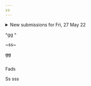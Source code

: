 ```yaml
---
ss 
---
```


<details> 
 <summary>New submissions for Fri, 27 May 22</summary> 
## Keyword: SLAM
### LAMP 2.0: A Robust Multi-Robot SLAM System for Operation in Challenging  Large-Scale Underground Environments
 - **Authors:** Yun Chang, Kamak Ebadi, Christopher E. Denniston, Muhammad Fadhil Ginting, Antoni Rosinol, Andrzej Reinke, Matteo Palieri, Jingnan Shi, Arghya Chatterjee, Benjamin Morrell, Ali-akbar Agha-mohammadi, Luca Carlone
 - **Subjects:** Robotics (cs.RO); Multiagent Systems (cs.MA)
 - **Arxiv link:** https://arxiv.org/abs/2205.13135
 - **Pdf link:** https://arxiv.org/pdf/2205.13135
 - **Abstract**
 Search and rescue with a team of heterogeneous mobile robots in unknown and large-scale underground environments requires high-precision localization and mapping. This crucial requirement is faced with many challenges in complex and perceptually-degraded subterranean environments, as the onboard perception system is required to operate in off-nominal conditions (poor visibility due to darkness and dust, rugged and muddy terrain, and the presence of self-similar and ambiguous scenes). In a disaster response scenario and in the absence of prior information about the environment, robots must rely on noisy sensor data and perform Simultaneous Localization and Mapping (SLAM) to build a 3D map of the environment and localize themselves and potential survivors. To that end, this paper reports on a multi-robot SLAM system developed by team CoSTAR in the context of the DARPA Subterranean Challenge. We extend our previous work, LAMP, by incorporating a single-robot front-end interface that is adaptable to different odometry sources and lidar configurations, a scalable multi-robot front-end to support inter- and intra-robot loop closure detection for large scale environments and multi-robot teams, and a robust back-end equipped with an outlier-resilient pose graph optimization based on Graduated Non-Convexity. We provide a detailed ablation study on the multi-robot front-end and back-end, and assess the overall system performance in challenging real-world datasets collected across mines, power plants, and caves in the United States. We also release our multi-robot back-end datasets (and the corresponding ground truth), which can serve as challenging benchmarks for large-scale underground SLAM.
## Keyword: odometry
### LAMP 2.0: A Robust Multi-Robot SLAM System for Operation in Challenging  Large-Scale Underground Environments
 - **Authors:** Yun Chang, Kamak Ebadi, Christopher E. Denniston, Muhammad Fadhil Ginting, Antoni Rosinol, Andrzej Reinke, Matteo Palieri, Jingnan Shi, Arghya Chatterjee, Benjamin Morrell, Ali-akbar Agha-mohammadi, Luca Carlone
 - **Subjects:** Robotics (cs.RO); Multiagent Systems (cs.MA)
 - **Arxiv link:** https://arxiv.org/abs/2205.13135
 - **Pdf link:** https://arxiv.org/pdf/2205.13135
 - **Abstract**
 Search and rescue with a team of heterogeneous mobile robots in unknown and large-scale underground environments requires high-precision localization and mapping. This crucial requirement is faced with many challenges in complex and perceptually-degraded subterranean environments, as the onboard perception system is required to operate in off-nominal conditions (poor visibility due to darkness and dust, rugged and muddy terrain, and the presence of self-similar and ambiguous scenes). In a disaster response scenario and in the absence of prior information about the environment, robots must rely on noisy sensor data and perform Simultaneous Localization and Mapping (SLAM) to build a 3D map of the environment and localize themselves and potential survivors. To that end, this paper reports on a multi-robot SLAM system developed by team CoSTAR in the context of the DARPA Subterranean Challenge. We extend our previous work, LAMP, by incorporating a single-robot front-end interface that is adaptable to different odometry sources and lidar configurations, a scalable multi-robot front-end to support inter- and intra-robot loop closure detection for large scale environments and multi-robot teams, and a robust back-end equipped with an outlier-resilient pose graph optimization based on Graduated Non-Convexity. We provide a detailed ablation study on the multi-robot front-end and back-end, and assess the overall system performance in challenging real-world datasets collected across mines, power plants, and caves in the United States. We also release our multi-robot back-end datasets (and the corresponding ground truth), which can serve as challenging benchmarks for large-scale underground SLAM.
### Inertially Assisted Semi-Direct Visual Odometry for Fixed Wing  Autonomous Unmanned Air Vehicles
 - **Authors:** Eduardo Gallo, Antonio Barrientos
 - **Subjects:** Robotics (cs.RO)
 - **Arxiv link:** https://arxiv.org/abs/2205.13242
 - **Pdf link:** https://arxiv.org/pdf/2205.13242
 - **Abstract**
 This article proposes a method to diminish the pose (position plus attitude) drift experienced by an SVO (Semi-Direct Visual Odometry) based visual navigation system installed onboard a UAV (Unmanned Air Vehicle) by supplementing its pose estimation non linear optimizations with priors based on the outputs of a GNSS (Global Navigation Satellite System) Denied inertial navigation system. The method is inspired in a PI (Proportional Integral) control system, in which the attitude, altitude, and rate of climb inertial outputs act as targets to ensure that the visual estimations do not deviate far from their inertial counterparts. The resulting IA-VNS (Inertially Assisted Visual Navigation System) achieves major reductions in the horizontal position drift inherent to the GNSS-Denied navigation of autonomous fixed wing low SWaP (Size, Weight, and Power) UAVs. Additionally, the IA-VNS can be considered as a virtual incremental position (ground velocity) sensor capable of providing observations to the inertial filter. Stochastic high fidelity Monte Carlo simulations of two representative scenarios involving the loss of GNSS signals are employed to evaluate the results and to analyze their sensitivity to the terrain type overflown by the aircraft as well as to the quality of the onboard sensors on which the priors are based. The author releases the C ++ implementation of both the navigation algorithms and the high fidelity simulation as open-source software.
## Keyword: livox
There is no result 
## Keyword: loam
There is no result 
## Keyword: lidar
### LAMP 2.0: A Robust Multi-Robot SLAM System for Operation in Challenging  Large-Scale Underground Environments
 - **Authors:** Yun Chang, Kamak Ebadi, Christopher E. Denniston, Muhammad Fadhil Ginting, Antoni Rosinol, Andrzej Reinke, Matteo Palieri, Jingnan Shi, Arghya Chatterjee, Benjamin Morrell, Ali-akbar Agha-mohammadi, Luca Carlone
 - **Subjects:** Robotics (cs.RO); Multiagent Systems (cs.MA)
 - **Arxiv link:** https://arxiv.org/abs/2205.13135
 - **Pdf link:** https://arxiv.org/pdf/2205.13135
 - **Abstract**
 Search and rescue with a team of heterogeneous mobile robots in unknown and large-scale underground environments requires high-precision localization and mapping. This crucial requirement is faced with many challenges in complex and perceptually-degraded subterranean environments, as the onboard perception system is required to operate in off-nominal conditions (poor visibility due to darkness and dust, rugged and muddy terrain, and the presence of self-similar and ambiguous scenes). In a disaster response scenario and in the absence of prior information about the environment, robots must rely on noisy sensor data and perform Simultaneous Localization and Mapping (SLAM) to build a 3D map of the environment and localize themselves and potential survivors. To that end, this paper reports on a multi-robot SLAM system developed by team CoSTAR in the context of the DARPA Subterranean Challenge. We extend our previous work, LAMP, by incorporating a single-robot front-end interface that is adaptable to different odometry sources and lidar configurations, a scalable multi-robot front-end to support inter- and intra-robot loop closure detection for large scale environments and multi-robot teams, and a robust back-end equipped with an outlier-resilient pose graph optimization based on Graduated Non-Convexity. We provide a detailed ablation study on the multi-robot front-end and back-end, and assess the overall system performance in challenging real-world datasets collected across mines, power plants, and caves in the United States. We also release our multi-robot back-end datasets (and the corresponding ground truth), which can serve as challenging benchmarks for large-scale underground SLAM.
### BEVFusion: Multi-Task Multi-Sensor Fusion with Unified Bird's-Eye View  Representation
 - **Authors:** Zhijian Liu, Haotian Tang, Alexander Amini, Xinyu Yang, Huizi Mao, Daniela Rus, Song Han
 - **Subjects:** Computer Vision and Pattern Recognition (cs.CV)
 - **Arxiv link:** https://arxiv.org/abs/2205.13542
 - **Pdf link:** https://arxiv.org/pdf/2205.13542
 - **Abstract**
 Multi-sensor fusion is essential for an accurate and reliable autonomous driving system. Recent approaches are based on point-level fusion: augmenting the LiDAR point cloud with camera features. However, the camera-to-LiDAR projection throws away the semantic density of camera features, hindering the effectiveness of such methods, especially for semantic-oriented tasks (such as 3D scene segmentation). In this paper, we break this deeply-rooted convention with BEVFusion, an efficient and generic multi-task multi-sensor fusion framework. It unifies multi-modal features in the shared bird's-eye view (BEV) representation space, which nicely preserves both geometric and semantic information. To achieve this, we diagnose and lift key efficiency bottlenecks in the view transformation with optimized BEV pooling, reducing latency by more than 40x. BEVFusion is fundamentally task-agnostic and seamlessly supports different 3D perception tasks with almost no architectural changes. It establishes the new state of the art on nuScenes, achieving 1.3% higher mAP and NDS on 3D object detection and 13.6% higher mIoU on BEV map segmentation, with 1.9x lower computation cost.
## Keyword: loop detection
There is no result 
## Keyword: autonomous driving
### Exploring Map-based Features for Efficient Attention-based Vehicle  Motion Prediction
 - **Authors:** Carlos Gómez-Huélamo, Marcos V. Conde, Miguel Ortiz
 - **Subjects:** Robotics (cs.RO); Computer Vision and Pattern Recognition (cs.CV)
 - **Arxiv link:** https://arxiv.org/abs/2205.13071
 - **Pdf link:** https://arxiv.org/pdf/2205.13071
 - **Abstract**
 Motion prediction (MP) of multiple agents is a crucial task in arbitrarily complex environments, from social robots to self-driving cars. Current approaches tackle this problem using end-to-end networks, where the input data is usually a rendered top-view of the scene and the past trajectories of all the agents; leveraging this information is a must to obtain optimal performance. In that sense, a reliable Autonomous Driving (AD) system must produce reasonable predictions on time, however, despite many of these approaches use simple ConvNets and LSTMs, models might not be efficient enough for real-time applications when using both sources of information (map and trajectory history). Moreover, the performance of these models highly depends on the amount of training data, which can be expensive (particularly the annotated HD maps). In this work, we explore how to achieve competitive performance on the Argoverse 1.0 Benchmark using efficient attention-based models, which take as input the past trajectories and map-based features from minimal map information to ensure efficient and reliable MP. These features represent interpretable information as the driveable area and plausible goal points, in opposition to black-box CNN-based methods for map processing.
### Semantic Segmentation for Thermal Images: A Comparative Survey
 - **Authors:** Zülfiye Kütük, Görkem Algan
 - **Subjects:** Computer Vision and Pattern Recognition (cs.CV)
 - **Arxiv link:** https://arxiv.org/abs/2205.13278
 - **Pdf link:** https://arxiv.org/pdf/2205.13278
 - **Abstract**
 Semantic segmentation is a challenging task since it requires excessively more low-level spatial information of the image compared to other computer vision problems. The accuracy of pixel-level classification can be affected by many factors, such as imaging limitations and the ambiguity of object boundaries in an image. Conventional methods exploit three-channel RGB images captured in the visible spectrum with deep neural networks (DNN). Thermal images can significantly contribute during the segmentation since thermal imaging cameras are capable of capturing details despite the weather and illumination conditions. Using infrared spectrum in semantic segmentation has many real-world use cases, such as autonomous driving, medical imaging, agriculture, defense industry, etc. Due to this wide range of use cases, designing accurate semantic segmentation algorithms with the help of infrared spectrum is an important challenge. One approach is to use both visible and infrared spectrum images as inputs. These methods can accomplish higher accuracy due to enriched input information, with the cost of extra effort for the alignment and processing of multiple inputs. Another approach is to use only thermal images, enabling less hardware cost for smaller use cases. Even though there are multiple surveys on semantic segmentation methods, the literature lacks a comprehensive survey centered explicitly around semantic segmentation using infrared spectrum. This work aims to fill this gap by presenting algorithms in the literature and categorizing them by their input images.
### BEVFusion: Multi-Task Multi-Sensor Fusion with Unified Bird's-Eye View  Representation
 - **Authors:** Zhijian Liu, Haotian Tang, Alexander Amini, Xinyu Yang, Huizi Mao, Daniela Rus, Song Han
 - **Subjects:** Computer Vision and Pattern Recognition (cs.CV)
 - **Arxiv link:** https://arxiv.org/abs/2205.13542
 - **Pdf link:** https://arxiv.org/pdf/2205.13542
 - **Abstract**
 Multi-sensor fusion is essential for an accurate and reliable autonomous driving system. Recent approaches are based on point-level fusion: augmenting the LiDAR point cloud with camera features. However, the camera-to-LiDAR projection throws away the semantic density of camera features, hindering the effectiveness of such methods, especially for semantic-oriented tasks (such as 3D scene segmentation). In this paper, we break this deeply-rooted convention with BEVFusion, an efficient and generic multi-task multi-sensor fusion framework. It unifies multi-modal features in the shared bird's-eye view (BEV) representation space, which nicely preserves both geometric and semantic information. To achieve this, we diagnose and lift key efficiency bottlenecks in the view transformation with optimized BEV pooling, reducing latency by more than 40x. BEVFusion is fundamentally task-agnostic and seamlessly supports different 3D perception tasks with almost no architectural changes. It establishes the new state of the art on nuScenes, achieving 1.3% higher mAP and NDS on 3D object detection and 13.6% higher mIoU on BEV map segmentation, with 1.9x lower computation cost.
## Keyword: mapping
### Towards Symbolic Time Series Representation Improved by Kernel Density  Estimators
 - **Authors:** Matej Kloska, Viera Rozinajova
 - **Subjects:** Machine Learning (cs.LG); Artificial Intelligence (cs.AI)
 - **Arxiv link:** https://arxiv.org/abs/2205.12960
 - **Pdf link:** https://arxiv.org/pdf/2205.12960
 - **Abstract**
 This paper deals with symbolic time series representation. It builds up on the popular mapping technique Symbolic Aggregate approXimation algorithm (SAX), which is extensively utilized in sequence classification, pattern mining, anomaly detection, time series indexing and other data mining tasks. However, the disadvantage of this method is, that it works reliably only for time series with Gaussian-like distribution. In our previous work we have proposed an improvement of SAX, called dwSAX, which can deal with Gaussian as well as non-Gaussian data distribution. Recently we have made further progress in our solution - edwSAX. Our goal was to optimally cover the information space by means of sufficient alphabet utilization; and to satisfy lower bounding criterion as tight as possible. We describe here our approach, including evaluation on commonly employed tasks such as time series reconstruction error and Euclidean distance lower bounding with promising improvements over SAX.
### TSEM: Temporally Weighted Spatiotemporal Explainable Neural Network for  Multivariate Time Series
 - **Authors:** Anh-Duy Pham, Anastassia Kuestenmacher, Paul G. Ploeger
 - **Subjects:** Machine Learning (cs.LG); Artificial Intelligence (cs.AI)
 - **Arxiv link:** https://arxiv.org/abs/2205.13012
 - **Pdf link:** https://arxiv.org/pdf/2205.13012
 - **Abstract**
 Deep learning has become a one-size-fits-all solution for technical and business domains thanks to its flexibility and adaptability. It is implemented using opaque models, which unfortunately undermines the outcome trustworthiness. In order to have a better understanding of the behavior of a system, particularly one driven by time series, a look inside a deep learning model so-called posthoc eXplainable Artificial Intelligence (XAI) approaches, is important. There are two major types of XAI for time series data, namely model-agnostic and model-specific. Model-specific approach is considered in this work. While other approaches employ either Class Activation Mapping (CAM) or Attention Mechanism, we merge the two strategies into a single system, simply called the Temporally Weighted Spatiotemporal Explainable Neural Network for Multivariate Time Series (TSEM). TSEM combines the capabilities of RNN and CNN models in such a way that RNN hidden units are employed as attention weights for the CNN feature maps temporal axis. The result shows that TSEM outperforms XCM. It is similar to STAM in terms of accuracy, while also satisfying a number of interpretability criteria, including causality, fidelity, and spatiotemporality.
### LAMP 2.0: A Robust Multi-Robot SLAM System for Operation in Challenging  Large-Scale Underground Environments
 - **Authors:** Yun Chang, Kamak Ebadi, Christopher E. Denniston, Muhammad Fadhil Ginting, Antoni Rosinol, Andrzej Reinke, Matteo Palieri, Jingnan Shi, Arghya Chatterjee, Benjamin Morrell, Ali-akbar Agha-mohammadi, Luca Carlone
 - **Subjects:** Robotics (cs.RO); Multiagent Systems (cs.MA)
 - **Arxiv link:** https://arxiv.org/abs/2205.13135
 - **Pdf link:** https://arxiv.org/pdf/2205.13135
 - **Abstract**
 Search and rescue with a team of heterogeneous mobile robots in unknown and large-scale underground environments requires high-precision localization and mapping. This crucial requirement is faced with many challenges in complex and perceptually-degraded subterranean environments, as the onboard perception system is required to operate in off-nominal conditions (poor visibility due to darkness and dust, rugged and muddy terrain, and the presence of self-similar and ambiguous scenes). In a disaster response scenario and in the absence of prior information about the environment, robots must rely on noisy sensor data and perform Simultaneous Localization and Mapping (SLAM) to build a 3D map of the environment and localize themselves and potential survivors. To that end, this paper reports on a multi-robot SLAM system developed by team CoSTAR in the context of the DARPA Subterranean Challenge. We extend our previous work, LAMP, by incorporating a single-robot front-end interface that is adaptable to different odometry sources and lidar configurations, a scalable multi-robot front-end to support inter- and intra-robot loop closure detection for large scale environments and multi-robot teams, and a robust back-end equipped with an outlier-resilient pose graph optimization based on Graduated Non-Convexity. We provide a detailed ablation study on the multi-robot front-end and back-end, and assess the overall system performance in challenging real-world datasets collected across mines, power plants, and caves in the United States. We also release our multi-robot back-end datasets (and the corresponding ground truth), which can serve as challenging benchmarks for large-scale underground SLAM.
### Analyzing the Latent Space of GAN through Local Dimension Estimation
 - **Authors:** Jaewoong Choi, Geonho Hwang, Hyunsoo Cho, Myungjoo Kang
 - **Subjects:** Computer Vision and Pattern Recognition (cs.CV)
 - **Arxiv link:** https://arxiv.org/abs/2205.13182
 - **Pdf link:** https://arxiv.org/pdf/2205.13182
 - **Abstract**
 The impressive success of style-based GANs (StyleGANs) in high-fidelity image synthesis has motivated research to understand the semantic properties of their latent spaces. Recently, a close relationship was observed between the semantically disentangled local perturbations and the local PCA components in the learned latent space $\mathcal{W}$. However, understanding the number of disentangled perturbations remains challenging. Building upon this observation, we propose a local dimension estimation algorithm for an arbitrary intermediate layer in a pre-trained GAN model. The estimated intrinsic dimension corresponds to the number of disentangled local perturbations. In this perspective, we analyze the intermediate layers of the mapping network in StyleGANs. Our analysis clarifies the success of $\mathcal{W}$-space in StyleGAN and suggests an alternative. Moreover, the intrinsic dimension estimation opens the possibility of unsupervised evaluation of global-basis-compatibility and disentanglement for a latent space. Our proposed metric, called Distortion, measures an inconsistency of intrinsic tangent space on the learned latent space. The metric is purely geometric and does not require any additional attribute information. Nevertheless, the metric shows a high correlation with the global-basis-compatibility and supervised disentanglement score. Our findings pave the way towards an unsupervised selection of globally disentangled latent space among the intermediate latent spaces in a GAN.
### Keywords and Instances: A Hierarchical Contrastive Learning Framework  Unifying Hybrid Granularities for Text Generation
 - **Authors:** Mingzhe Li, XieXiong Lin, Xiuying Chen, Jinxiong Chang, Qishen Zhang, Feng Wang, Taifeng Wang, Zhongyi Liu, Wei Chu, Dongyan Zhao, Rui Yan
 - **Subjects:** Computation and Language (cs.CL)
 - **Arxiv link:** https://arxiv.org/abs/2205.13346
 - **Pdf link:** https://arxiv.org/pdf/2205.13346
 - **Abstract**
 Contrastive learning has achieved impressive success in generation tasks to militate the "exposure bias" problem and discriminatively exploit the different quality of references. Existing works mostly focus on contrastive learning on the instance-level without discriminating the contribution of each word, while keywords are the gist of the text and dominant the constrained mapping relationships. Hence, in this work, we propose a hierarchical contrastive learning mechanism, which can unify hybrid granularities semantic meaning in the input text. Concretely, we first propose a keyword graph via contrastive correlations of positive-negative pairs to iteratively polish the keyword representations. Then, we construct intra-contrasts within instance-level and keyword-level, where we assume words are sampled nodes from a sentence distribution. Finally, to bridge the gap between independent contrast levels and tackle the common contrast vanishing problem, we propose an inter-contrast mechanism that measures the discrepancy between contrastive keyword nodes respectively to the instance distribution. Experiments demonstrate that our model outperforms competitive baselines on paraphrasing, dialogue generation, and storytelling tasks.
### Minimization of THD in Nine Level Cascaded H-Bridge Inverter Using  Artificial Neural Network
 - **Authors:** Manoj Mathews, B. Ramesh, T. Sreedhar
 - **Subjects:** Systems and Control (eess.SY); Instrumentation and Detectors (physics.ins-det)
 - **Arxiv link:** https://arxiv.org/abs/2205.13366
 - **Pdf link:** https://arxiv.org/pdf/2205.13366
 - **Abstract**
 Multilevel inverter converts different level DC voltage to AC voltage. It has wide interest in power industry especially in high power applications. In power electronic equipment the major drawback is the harmonics. Several control strategies are available to reduce the harmonic content and the most widely used measure of Total Harmonic Distortion (THD). In this project, the comparison has been made for the open loop and closed loop PI controller and neural network that predict the switching angle in order to reduce the harmonics. The mapping between Modulation Index and Switching angles are plotted for the forward neural network. After the prediction of switching angles the neural network topologies are executed for better result. This technique is applied for any type of multilevel inverter, Cascaded H-Bridge multilevel inverter is chosen. A nine level Cascaded H-Bridge multilevel inverter power circuit is simulated in MATLAB 8.3 simulink with sinusoidal PWM technique. The comparison results reveal that the THD is reduced to about 3% with neural network control compared to open loop control. The results are presented and analyzed.
### Multi-layer State Evolution Under Random Convolutional Design
 - **Authors:** Max Daniels, Cédric Gerbelot, Florent Krzakala, Lenka Zdeborová
 - **Subjects:** Information Theory (cs.IT)
 - **Arxiv link:** https://arxiv.org/abs/2205.13503
 - **Pdf link:** https://arxiv.org/pdf/2205.13503
 - **Abstract**
 Signal recovery under generative neural network priors has emerged as a promising direction in statistical inference and computational imaging. Theoretical analysis of reconstruction algorithms under generative priors is, however, challenging. For generative priors with fully connected layers and Gaussian i.i.d. weights, this was achieved by the multi-layer approximate message (ML-AMP) algorithm via a rigorous state evolution. However, practical generative priors are typically convolutional, allowing for computational benefits and inductive biases, and so the Gaussian i.i.d. weight assumption is very limiting. In this paper, we overcome this limitation and establish the state evolution of ML-AMP for random convolutional layers. We prove in particular that random convolutional layers belong to the same universality class as Gaussian matrices. Our proof technique is of an independent interest as it establishes a mapping between convolutional matrices and spatially coupled sensing matrices used in coding theory.
## Keyword: localization
### LAMP 2.0: A Robust Multi-Robot SLAM System for Operation in Challenging  Large-Scale Underground Environments
 - **Authors:** Yun Chang, Kamak Ebadi, Christopher E. Denniston, Muhammad Fadhil Ginting, Antoni Rosinol, Andrzej Reinke, Matteo Palieri, Jingnan Shi, Arghya Chatterjee, Benjamin Morrell, Ali-akbar Agha-mohammadi, Luca Carlone
 - **Subjects:** Robotics (cs.RO); Multiagent Systems (cs.MA)
 - **Arxiv link:** https://arxiv.org/abs/2205.13135
 - **Pdf link:** https://arxiv.org/pdf/2205.13135
 - **Abstract**
 Search and rescue with a team of heterogeneous mobile robots in unknown and large-scale underground environments requires high-precision localization and mapping. This crucial requirement is faced with many challenges in complex and perceptually-degraded subterranean environments, as the onboard perception system is required to operate in off-nominal conditions (poor visibility due to darkness and dust, rugged and muddy terrain, and the presence of self-similar and ambiguous scenes). In a disaster response scenario and in the absence of prior information about the environment, robots must rely on noisy sensor data and perform Simultaneous Localization and Mapping (SLAM) to build a 3D map of the environment and localize themselves and potential survivors. To that end, this paper reports on a multi-robot SLAM system developed by team CoSTAR in the context of the DARPA Subterranean Challenge. We extend our previous work, LAMP, by incorporating a single-robot front-end interface that is adaptable to different odometry sources and lidar configurations, a scalable multi-robot front-end to support inter- and intra-robot loop closure detection for large scale environments and multi-robot teams, and a robust back-end equipped with an outlier-resilient pose graph optimization based on Graduated Non-Convexity. We provide a detailed ablation study on the multi-robot front-end and back-end, and assess the overall system performance in challenging real-world datasets collected across mines, power plants, and caves in the United States. We also release our multi-robot back-end datasets (and the corresponding ground truth), which can serve as challenging benchmarks for large-scale underground SLAM.
### Objects Matter: Learning Object Relation Graph for Robust Camera  Relocalization
 - **Authors:** Chengyu Qiao, Zhiyu Xiang, Xinglu Wang
 - **Subjects:** Computer Vision and Pattern Recognition (cs.CV)
 - **Arxiv link:** https://arxiv.org/abs/2205.13280
 - **Pdf link:** https://arxiv.org/pdf/2205.13280
 - **Abstract**
 Visual relocalization aims to estimate the pose of a camera from one or more images. In recent years deep learning based pose regression methods have attracted many attentions. They feature predicting the absolute poses without relying on any prior built maps or stored images, making the relocalization very efficient. However, robust relocalization under environments with complex appearance changes and real dynamics remains very challenging. In this paper, we propose to enhance the distinctiveness of the image features by extracting the deep relationship among objects. In particular, we extract objects in the image and construct a deep object relation graph (ORG) to incorporate the semantic connections and relative spatial clues of the objects. We integrate our ORG module into several popular pose regression models. Extensive experiments on various public indoor and outdoor datasets demonstrate that our method improves the performance significantly and outperforms the previous approaches.
## Keyword: transformer
### Transcormer: Transformer for Sentence Scoring with Sliding Language  Modeling
 - **Authors:** Kaitao Song, Yichong Leng, Xu Tan, Yicheng Zou, Tao Qin, Dongsheng Li
 - **Subjects:** Computation and Language (cs.CL)
 - **Arxiv link:** https://arxiv.org/abs/2205.12986
 - **Pdf link:** https://arxiv.org/pdf/2205.12986
 - **Abstract**
 Sentence scoring aims at measuring the likelihood score of a sentence and is widely used in many natural language processing scenarios, like reranking, which is to select the best sentence from multiple candidates. Previous works on sentence scoring mainly adopted either causal language modeling (CLM) like GPT or masked language modeling (MLM) like BERT, which have some limitations: 1) CLM only utilizes unidirectional information for the probability estimation of a sentence without considering bidirectional context, which affects the scoring quality; 2) MLM can only estimate the probability of partial tokens at a time and thus requires multiple forward passes to estimate the probability of the whole sentence, which incurs large computation and time cost. In this paper, we propose \textit{Transcormer} -- a Transformer model with a novel \textit{sliding language modeling} (SLM) for sentence scoring. Specifically, our SLM adopts a triple-stream self-attention mechanism to estimate the probability of all tokens in a sentence with bidirectional context and only requires a single forward pass. SLM can avoid the limitations of CLM (only unidirectional context) and MLM (multiple forward passes) and inherit their advantages, and thus achieve high effectiveness and efficiency in scoring. Experimental results on multiple tasks demonstrate that our method achieves better performance than other language modelings.
### BiT: Robustly Binarized Multi-distilled Transformer
 - **Authors:** Zechun Liu, Barlas Oguz, Aasish Pappu, Lin Xiao, Scott Yih, Meng Li, Raghuraman Krishnamoorthi, Yashar Mehdad
 - **Subjects:** Machine Learning (cs.LG); Computation and Language (cs.CL)
 - **Arxiv link:** https://arxiv.org/abs/2205.13016
 - **Pdf link:** https://arxiv.org/pdf/2205.13016
 - **Abstract**
 Modern pre-trained transformers have rapidly advanced the state-of-the-art in machine learning, but have also grown in parameters and computational complexity, making them increasingly difficult to deploy in resource-constrained environments. Binarization of the weights and activations of the network can significantly alleviate these issues, however is technically challenging from an optimization perspective. In this work, we identify a series of improvements which enables binary transformers at a much higher accuracy than what was possible previously. These include a two-set binarization scheme, a novel elastic binary activation function with learned parameters, and a method to quantize a network to its limit by successively distilling higher precision models into lower precision students. These approaches allow for the first time, fully binarized transformer models that are at a practical level of accuracy, approaching a full-precision BERT baseline on the GLUE language understanding benchmark within as little as 5.9%.
### MixMIM: Mixed and Masked Image Modeling for Efficient Visual  Representation Learning
 - **Authors:** Jihao Liu, Xin Huang, Yu Liu, Hongsheng Li
 - **Subjects:** Computer Vision and Pattern Recognition (cs.CV)
 - **Arxiv link:** https://arxiv.org/abs/2205.13137
 - **Pdf link:** https://arxiv.org/pdf/2205.13137
 - **Abstract**
 In this study, we propose Mixed and Masked Image Modeling (MixMIM), a simple but efficient MIM method that is applicable to various hierarchical Vision Transformers. Existing MIM methods replace a random subset of input tokens with a special MASK symbol and aim at reconstructing original image tokens from the corrupted image. However, we find that using the MASK symbol greatly slows down the training and causes training-finetuning inconsistency, due to the large masking ratio (e.g., 40% in BEiT). In contrast, we replace the masked tokens of one image with visible tokens of another image, i.e., creating a mixed image. We then conduct dual reconstruction to reconstruct the original two images from the mixed input, which significantly improves efficiency. While MixMIM can be applied to various architectures, this paper explores a simpler but stronger hierarchical Transformer, and scales with MixMIM-B, -L, and -H. Empirical results demonstrate that MixMIM can learn high-quality visual representations efficiently. Notably, MixMIM-B with 88M parameters achieves 85.1% top-1 accuracy on ImageNet-1K by pretraining for 600 epochs, setting a new record for neural networks with comparable model sizes (e.g., ViT-B) among MIM methods. Besides, its transferring performances on the other 6 datasets show MixMIM has better FLOPs / performance tradeoff than previous MIM methods. Code is available at https://github.com/Sense-X/MixMIM.
### SwinVRNN: A Data-Driven Ensemble Forecasting Model via Learned  Distribution Perturbation
 - **Authors:** Yuan Hu, Lei Chen, Zhibin Wang, Hao Li
 - **Subjects:** Computer Vision and Pattern Recognition (cs.CV)
 - **Arxiv link:** https://arxiv.org/abs/2205.13158
 - **Pdf link:** https://arxiv.org/pdf/2205.13158
 - **Abstract**
 Data-driven approaches for medium-range weather forecasting are recently shown extraordinarily promising for ensemble forecasting for their fast inference speed compared to traditional numerical weather prediction (NWP) models, but their forecast accuracy can hardly match the state-of-the-art operational ECMWF Integrated Forecasting System (IFS) model. Previous data-driven attempts achieve ensemble forecast using some simple perturbation methods, like initial condition perturbation and Monte Carlo dropout. However, they mostly suffer unsatisfactory ensemble performance, which is arguably attributed to the sub-optimal ways of applying perturbation. We propose a Swin Transformer-based Variational Recurrent Neural Network (SwinVRNN), which is a stochastic weather forecasting model combining a SwinRNN predictor with a perturbation module. SwinRNN is designed as a Swin Transformer-based recurrent neural network, which predicts future states deterministically. Furthermore, to model the stochasticity in prediction, we design a perturbation module following the Variational Auto-Encoder paradigm to learn multivariate Gaussian distributions of a time-variant stochastic latent variable from data. Ensemble forecasting can be easily achieved by perturbing the model features leveraging noise sampled from the learned distribution. We also compare four categories of perturbation methods for ensemble forecasting, i.e. fixed distribution perturbation, learned distribution perturbation, MC dropout, and multi model ensemble. Comparisons on WeatherBench dataset show the learned distribution perturbation method using our SwinVRNN model achieves superior forecast accuracy and reasonable ensemble spread due to joint optimization of the two targets. More notably, SwinVRNN surpasses operational IFS on surface variables of 2-m temperature and 6-hourly total precipitation at all lead times up to five days.
### AI for Porosity and Permeability Prediction from Geologic Core X-Ray  Micro-Tomography
 - **Authors:** Zangir Iklassov, Dmitrii Medvedev, Otabek Nazarov
 - **Subjects:** Machine Learning (cs.LG); Artificial Intelligence (cs.AI); Computer Vision and Pattern Recognition (cs.CV)
 - **Arxiv link:** https://arxiv.org/abs/2205.13189
 - **Pdf link:** https://arxiv.org/pdf/2205.13189
 - **Abstract**
 Geologic cores are rock samples that are extracted from deep under the ground during the well drilling process. They are used for petroleum reservoirs' performance characterization. Traditionally, physical studies of cores are carried out by the means of manual time-consuming experiments. With the development of deep learning, scientists actively started working on developing machine-learning-based approaches to identify physical properties without any manual experiments. Several previous works used machine learning to determine the porosity and permeability of the rocks, but either method was inaccurate or computationally expensive. We are proposing to use self-supervised pretraining of the very small CNN-transformer-based model to predict the physical properties of the rocks with high accuracy in a time-efficient manner. We show that this technique prevents overfitting even for extremely small datasets.
### Fast Vision Transformers with HiLo Attention
 - **Authors:** Zizheng Pan, Jianfei Cai, Bohan Zhuang
 - **Subjects:** Computer Vision and Pattern Recognition (cs.CV); Artificial Intelligence (cs.AI); Machine Learning (cs.LG)
 - **Arxiv link:** https://arxiv.org/abs/2205.13213
 - **Pdf link:** https://arxiv.org/pdf/2205.13213
 - **Abstract**
 Vision Transformers (ViTs) have triggered the most recent and significant breakthroughs in computer vision. Their efficient designs are mostly guided by the indirect metric of computational complexity, i.e., FLOPs, which however has a clear gap with the direct metric such as throughput. Thus, we propose to use the direct speed evaluation on the target platform as the design principle for efficient ViTs. Particularly, we introduce LITv2, a simple and effective ViT which performs favourably against the existing state-of-the-art methods across a spectrum of different model sizes with faster speed. At the core of LITv2 is a novel self-attention mechanism, which we dub HiLo. HiLo is inspired by the insight that high frequencies in an image capture local fine details and low frequencies focus on global structures, whereas a multi-head self-attention layer neglects the characteristic of different frequencies. Therefore, we propose to disentangle the high/low frequency patterns in an attention layer by separating the heads into two groups, where one group encodes high frequencies via self-attention within each local window, and another group performs the attention to model the global relationship between the average-pooled low-frequency keys from each window and each query position in the input feature map. Benefit from the efficient design for both groups, we show that HiLo is superior to the existing attention mechanisms by comprehensively benchmarking on FLOPs, speed and memory consumption on GPUs. Powered by HiLo, LITv2 serves as a strong backbone for mainstream vision tasks including image classification, dense detection and segmentation. Code is available at https://github.com/zip-group/LITv2.
### DT-SV: A Transformer-based Time-domain Approach for Speaker Verification
 - **Authors:** Nan Zhang, Jianzong Wang, Zhenhou Hong, Chendong Zhao, Xiaoyang Qu, Jing Xiao
 - **Subjects:** Sound (cs.SD); Machine Learning (cs.LG); Audio and Speech Processing (eess.AS)
 - **Arxiv link:** https://arxiv.org/abs/2205.13249
 - **Pdf link:** https://arxiv.org/pdf/2205.13249
 - **Abstract**
 Speaker verification (SV) aims to determine whether the speaker's identity of a test utterance is the same as the reference speech. In the past few years, extracting speaker embeddings using deep neural networks for SV systems has gone mainstream. Recently, different attention mechanisms and Transformer networks have been explored widely in SV fields. However, utilizing the original Transformer in SV directly may have frame-level information waste on output features, which could lead to restrictions on capacity and discrimination of speaker embeddings. Therefore, we propose an approach to derive utterance-level speaker embeddings via a Transformer architecture that uses a novel loss function named diffluence loss to integrate the feature information of different Transformer layers. Therein, the diffluence loss aims to aggregate frame-level features into an utterance-level representation, and it could be integrated into the Transformer expediently. Besides, we also introduce a learnable mel-fbank energy feature extractor named time-domain feature extractor that computes the mel-fbank features more precisely and efficiently than the standard mel-fbank extractor. Combining Diffluence loss and Time-domain feature extractor, we propose a novel Transformer-based time-domain SV model (DT-SV) with faster training speed and higher accuracy. Experiments indicate that our proposed model can achieve better performance in comparison with other models.
### Unsupervised Multi-object Segmentation Using Attention and Soft-argmax
 - **Authors:** Bruno Sauvalle, Arnaud de La Fortelle
 - **Subjects:** Computer Vision and Pattern Recognition (cs.CV)
 - **Arxiv link:** https://arxiv.org/abs/2205.13271
 - **Pdf link:** https://arxiv.org/pdf/2205.13271
 - **Abstract**
 We introduce a new architecture for unsupervised object-centric representation learning and multi-object detection and segmentation, which uses an attention mechanism to associate a feature vector to each object present in the scene and to predict the coordinates of these objects using soft-argmax. A transformer encoder handles occlusions and redundant detections, and a separate pre-trained background model is in charge of background reconstruction. We show that this architecture significantly outperforms the state of the art on complex synthetic benchmarks and provide examples of applications to real-world traffic videos.
### VIDI: A Video Dataset of Incidents
 - **Authors:** Duygu Sesver, Alp Eren Gençoğlu, Çağrı Emre Yıldız, Zehra Günindi, Faeze Habibi, Ziya Ata Yazıcı, Hazım Kemal Ekenel
 - **Subjects:** Computer Vision and Pattern Recognition (cs.CV)
 - **Arxiv link:** https://arxiv.org/abs/2205.13277
 - **Pdf link:** https://arxiv.org/pdf/2205.13277
 - **Abstract**
 Automatic detection of natural disasters and incidents has become more important as a tool for fast response. There have been many studies to detect incidents using still images and text. However, the number of approaches that exploit temporal information is rather limited. One of the main reasons for this is that a diverse video dataset with various incident types does not exist. To address this need, in this paper we present a video dataset, Video Dataset of Incidents, VIDI, that contains 4,534 video clips corresponding to 43 incident categories. Each incident class has around 100 videos with a duration of ten seconds on average. To increase diversity, the videos have been searched in several languages. To assess the performance of the recent state-of-the-art approaches, Vision Transformer and TimeSformer, as well as to explore the contribution of video-based information for incident classification, we performed benchmark experiments on the VIDI and Incidents Dataset. We have shown that the recent methods improve the incident classification accuracy. We have found that employing video data is very beneficial for the task. By using the video data, the top-1 accuracy is increased to 76.56% from 67.37%, which was obtained using a single frame. VIDI will be made publicly available. Additional materials can be found at the following link: https://github.com/vididataset/VIDI.
### Cross-Architecture Self-supervised Video Representation Learning
 - **Authors:** Sheng Guo, Zihua Xiong, Yujie Zhong, Limin Wang, Xiaobo Guo, Bing Han, Weilin Huang
 - **Subjects:** Computer Vision and Pattern Recognition (cs.CV)
 - **Arxiv link:** https://arxiv.org/abs/2205.13313
 - **Pdf link:** https://arxiv.org/pdf/2205.13313
 - **Abstract**
 In this paper, we present a new cross-architecture contrastive learning (CACL) framework for self-supervised video representation learning. CACL consists of a 3D CNN and a video transformer which are used in parallel to generate diverse positive pairs for contrastive learning. This allows the model to learn strong representations from such diverse yet meaningful pairs. Furthermore, we introduce a temporal self-supervised learning module able to predict an Edit distance explicitly between two video sequences in the temporal order. This enables the model to learn a rich temporal representation that compensates strongly to the video-level representation learned by the CACL. We evaluate our method on the tasks of video retrieval and action recognition on UCF101 and HMDB51 datasets, where our method achieves excellent performance, surpassing the state-of-the-art methods such as VideoMoCo and MoCo+BE by a large margin. The code is made available at https://github.com/guoshengcv/CACL.
### Towards Learning Universal Hyperparameter Optimizers with Transformers
 - **Authors:** Yutian Chen, Xingyou Song, Chansoo Lee, Zi Wang, Qiuyi Zhang, David Dohan, Kazuya Kawakami, Greg Kochanski, Arnaud Doucet, Marc'aurelio Ranzato, Sagi Perel, Nando de Freitas
 - **Subjects:** Machine Learning (cs.LG); Artificial Intelligence (cs.AI); Machine Learning (stat.ML)
 - **Arxiv link:** https://arxiv.org/abs/2205.13320
 - **Pdf link:** https://arxiv.org/pdf/2205.13320
 - **Abstract**
 Meta-learning hyperparameter optimization (HPO) algorithms from prior experiments is a promising approach to improve optimization efficiency over objective functions from a similar distribution. However, existing methods are restricted to learning from experiments sharing the same set of hyperparameters. In this paper, we introduce the OptFormer, the first text-based Transformer HPO framework that provides a universal end-to-end interface for jointly learning policy and function prediction when trained on vast tuning data from the wild. Our extensive experiments demonstrate that the OptFormer can imitate at least 7 different HPO algorithms, which can be further improved via its function uncertainty estimates. Compared to a Gaussian Process, the OptFormer also learns a robust prior distribution for hyperparameter response functions, and can thereby provide more accurate and better calibrated predictions. This work paves the path to future extensions for training a Transformer-based model as a general HPO optimizer.
### The Document Vectors Using Cosine Similarity Revisited
 - **Authors:** Zhang Bingyu, Nikolay Arefyev
 - **Subjects:** Computation and Language (cs.CL); Artificial Intelligence (cs.AI)
 - **Arxiv link:** https://arxiv.org/abs/2205.13357
 - **Pdf link:** https://arxiv.org/pdf/2205.13357
 - **Abstract**
 The current state-of-the-art test accuracy (97.42\%) on the IMDB movie reviews dataset was reported by \citet{thongtan-phienthrakul-2019-sentiment} and achieved by the logistic regression classifier trained on the Document Vectors using Cosine Similarity (DV-ngrams-cosine) proposed in their paper and the Bag-of-N-grams (BON) vectors scaled by Naive Bayesian weights. While large pre-trained Transformer-based models have shown SOTA results across many datasets and tasks, the aforementioned model has not been surpassed by them, despite being much simpler and pre-trained on the IMDB dataset only. In this paper, we describe an error in the evaluation procedure of this model, which was found when we were trying to analyze its excellent performance on the IMDB dataset. We further show that the previously reported test accuracy of 97.42\% is invalid and should be corrected to 93.68\%. We also analyze the model performance with different amounts of training data (subsets of the IMDB dataset) and compare it to the Transformer-based RoBERTa model. The results show that while RoBERTa has a clear advantage for larger training sets, the DV-ngrams-cosine performs better than RoBERTa when the labelled training set is very small (10 or 20 documents). Finally, we introduce a sub-sampling scheme based on Naive Bayesian weights for the training process of the DV-ngrams-cosine, which leads to faster training and better quality.
### Your Transformer May Not be as Powerful as You Expect
 - **Authors:** Shengjie Luo, Shanda Li, Shuxin Zheng, Tie-Yan Liu, Liwei Wang, Di He
 - **Subjects:** Machine Learning (cs.LG); Computation and Language (cs.CL); Machine Learning (stat.ML)
 - **Arxiv link:** https://arxiv.org/abs/2205.13401
 - **Pdf link:** https://arxiv.org/pdf/2205.13401
 - **Abstract**
 Relative Positional Encoding (RPE), which encodes the relative distance between any pair of tokens, is one of the most successful modifications to the original Transformer. As far as we know, theoretical understanding of the RPE-based Transformers is largely unexplored. In this work, we mathematically analyze the power of RPE-based Transformers regarding whether the model is capable of approximating any continuous sequence-to-sequence functions. One may naturally assume the answer is in the affirmative -- RPE-based Transformers are universal function approximators. However, we present a negative result by showing there exist continuous sequence-to-sequence functions that RPE-based Transformers cannot approximate no matter how deep and wide the neural network is. One key reason lies in that most RPEs are placed in the softmax attention that always generates a right stochastic matrix. This restricts the network from capturing positional information in the RPEs and limits its capacity. To overcome the problem and make the model more powerful, we first present sufficient conditions for RPE-based Transformers to achieve universal function approximation. With the theoretical guidance, we develop a novel attention module, called Universal RPE-based (URPE) Attention, which satisfies the conditions. Therefore, the corresponding URPE-based Transformers become universal function approximators. Extensive experiments covering typical architectures and tasks demonstrate that our model is parameter-efficient and can achieve superior performance to strong baselines in a wide range of applications.
### Efficient U-Transformer with Boundary-Aware Loss for Action Segmentation
 - **Authors:** Dazhao Du, Bing Su, Yu Li, Zhongang Qi, Lingyu Si, Ying Shan
 - **Subjects:** Computer Vision and Pattern Recognition (cs.CV)
 - **Arxiv link:** https://arxiv.org/abs/2205.13425
 - **Pdf link:** https://arxiv.org/pdf/2205.13425
 - **Abstract**
 Action classification has made great progress, but segmenting and recognizing actions from long untrimmed videos remains a challenging problem. Most state-of-the-art methods focus on designing temporal convolution-based models, but the limitations on modeling long-term temporal dependencies and inflexibility of temporal convolutions limit the potential of these models. Recently, Transformer-based models with flexible and strong sequence modeling ability have been applied in various tasks. However, the lack of inductive bias and the inefficiency of handling long video sequences limit the application of Transformer in action segmentation. In this paper, we design a pure Transformer-based model without temporal convolutions by incorporating the U-Net architecture. The U-Transformer architecture reduces complexity while introducing an inductive bias that adjacent frames are more likely to belong to the same class, but the introduction of coarse resolutions results in the misclassification of boundaries. We observe that the similarity distribution between a boundary frame and its neighboring frames depends on whether the boundary frame is the start or end of an action segment. Therefore, we further propose a boundary-aware loss based on the distribution of similarity scores between frames from attention modules to enhance the ability to recognize boundaries. Extensive experiments show the effectiveness of our model.
### Benchmarking of Deep Learning models on 2D Laminar Flow behind Cylinder
 - **Authors:** Mritunjay Musale, Vaibhav Vasani
 - **Subjects:** Neural and Evolutionary Computing (cs.NE)
 - **Arxiv link:** https://arxiv.org/abs/2205.13485
 - **Pdf link:** https://arxiv.org/pdf/2205.13485
 - **Abstract**
 The rapidly advancing field of Fluid Mechanics has recently employed Deep Learning to solve various problems within that field. In that same spirit we try to perform Direct Numerical Simulation(DNS) which is one of the tasks in Computational Fluid Dynamics, using three fundamental architectures in the field of Deep Learning that were each used to solve various high dimensional problems. We train these three models in an autoencoder manner, for this the dataset is treated like sequential frames given to the model as input. We observe that recently introduced architecture called Transformer significantly outperforms its counterparts on the selected dataset.Furthermore, we conclude that using Transformers for doing DNS in the field of CFD is an interesting research area worth exploring.
### SemAffiNet: Semantic-Affine Transformation for Point Cloud Segmentation
 - **Authors:** Ziyi Wang, Yongming Rao, Xumin Yu, Jie Zhou, Jiwen Lu
 - **Subjects:** Computer Vision and Pattern Recognition (cs.CV); Artificial Intelligence (cs.AI); Machine Learning (cs.LG)
 - **Arxiv link:** https://arxiv.org/abs/2205.13490
 - **Pdf link:** https://arxiv.org/pdf/2205.13490
 - **Abstract**
 Conventional point cloud semantic segmentation methods usually employ an encoder-decoder architecture, where mid-level features are locally aggregated to extract geometric information. However, the over-reliance on these class-agnostic local geometric representations may raise confusion between local parts from different categories that are similar in appearance or spatially adjacent. To address this issue, we argue that mid-level features can be further enhanced with semantic information, and propose semantic-affine transformation that transforms features of mid-level points belonging to different categories with class-specific affine parameters. Based on this technique, we propose SemAffiNet for point cloud semantic segmentation, which utilizes the attention mechanism in the Transformer module to implicitly and explicitly capture global structural knowledge within local parts for overall comprehension of each category. We conduct extensive experiments on the ScanNetV2 and NYUv2 datasets, and evaluate semantic-affine transformation on various 3D point cloud and 2D image segmentation baselines, where both qualitative and quantitative results demonstrate the superiority and generalization ability of our proposed approach. Code is available at https://github.com/wangzy22/SemAffiNet.
### Are Transformers Effective for Time Series Forecasting?
 - **Authors:** Ailing Zeng, Muxi Chen, Lei Zhang, Qiang Xu
 - **Subjects:** Artificial Intelligence (cs.AI); Machine Learning (cs.LG)
 - **Arxiv link:** https://arxiv.org/abs/2205.13504
 - **Pdf link:** https://arxiv.org/pdf/2205.13504
 - **Abstract**
 Recently, there has been a surge of Transformer-based solutions for the time series forecasting (TSF) task, especially for the challenging long-term TSF problem. Transformer architecture relies on self-attention mechanisms to effectively extract the semantic correlations between paired elements in a long sequence, which is permutation-invariant and anti-ordering to some extent. However, in time series modeling, we are to extract the temporal relations among an ordering set of continuous points. Consequently, whether Transformer-based techniques are the right solutions for long-term time series forecasting is an interesting problem to investigate, despite the performance improvements shown in these studies. In this work, we question the validity of Transformer-based TSF solutions. In their experiments, the compared (non-Transformer) baselines are mainly autoregressive forecasting solutions, which usually have a poor long-term prediction capability due to inevitable error accumulation effects. In contrast, we use an embarrassingly simple architecture named DLinear that conducts direct multi-step (DMS) forecasting for comparison. DLinear decomposes the time series into a trend and a remainder series and employs two one-layer linear networks to model these two series for the forecasting task. Surprisingly, it outperforms existing complex Transformer-based models in most cases by a large margin. Therefore, we conclude that the relatively higher long-term forecasting accuracy of Transformer-based TSF solutions shown in existing works has little to do with the temporal relation extraction capabilities of the Transformer architecture. Instead, it is mainly due to the non-autoregressive DMS forecasting strategy used in them. We hope this study also advocates revisiting the validity of Transformer-based solutions for other time series analysis tasks (e.g., anomaly detection) in the future.
### Green Hierarchical Vision Transformer for Masked Image Modeling
 - **Authors:** Lang Huang, Shan You, Mingkai Zheng, Fei Wang, Chen Qian, Toshihiko Yamasaki
 - **Subjects:** Computer Vision and Pattern Recognition (cs.CV); Machine Learning (cs.LG)
 - **Arxiv link:** https://arxiv.org/abs/2205.13515
 - **Pdf link:** https://arxiv.org/pdf/2205.13515
 - **Abstract**
 We present an efficient approach for Masked Image Modeling (MIM) with hierarchical Vision Transformers (ViTs), e.g., Swin Transformer, allowing the hierarchical ViTs to discard masked patches and operate only on the visible ones. Our approach consists of two key components. First, for the window attention, we design a Group Window Attention scheme following the Divide-and-Conquer strategy. To mitigate the quadratic complexity of the self-attention w.r.t. the number of patches, group attention encourages a uniform partition that visible patches within each local window of arbitrary size can be grouped with equal size, where masked self-attention is then performed within each group. Second, we further improve the grouping strategy via the Dynamic Programming algorithm to minimize the overall computation cost of the attention on the grouped patches. As a result, MIM now can work on hierarchical ViTs in a green and efficient way. For example, we can train the hierarchical ViTs about 2.7$\times$ faster and reduce the GPU memory usage by 70%, while still enjoying competitive performance on ImageNet classification and the superiority on downstream COCO object detection benchmarks. Code and pre-trained models have been made publicly available at https://github.com/LayneH/GreenMIM.
### Dynamically Relative Position Encoding-Based Transformer for Automatic  Code Edit
 - **Authors:** Shiyi Qi, Yaoxian Li, Cuiyun Gao, Xiaohong Su, Shuzheng Gao, Zibin Zheng, Chuanyi Liu
 - **Subjects:** Software Engineering (cs.SE)
 - **Arxiv link:** https://arxiv.org/abs/2205.13522
 - **Pdf link:** https://arxiv.org/pdf/2205.13522
 - **Abstract**
 Adapting Deep Learning (DL) techniques to automate non-trivial coding activities, such as code documentation and defect detection, has been intensively studied recently. Learning to predict code changes is one of the popular and essential investigations. Prior studies have shown that DL techniques such as Neural Machine Translation (NMT) can benefit meaningful code changes, including bug fixing and code refactoring. However, NMT models may encounter bottleneck when modeling long sequences, thus are limited in accurately predicting code changes. In this work, we design a Transformer-based approach, considering that Transformer has proven effective in capturing long-term dependencies. Specifically, we propose a novel model named DTrans. For better incorporating the local structure of code, i.e., statement-level information in this paper, DTrans is designed with dynamically relative position encoding in the multi-head attention of Transformer. Experiments on benchmark datasets demonstrate that DTrans can more accurately generate patches than the state-of-the-art methods, increasing the performance by at least 5.45\%-46.57\% in terms of the exact match metric on different datasets. Moreover, DTrans can locate the lines to change with 1.75\%-24.21\% higher accuracy than the existing methods.
### AdaptFormer: Adapting Vision Transformers for Scalable Visual  Recognition
 - **Authors:** Shoufa Chen, Chongjian Ge, Zhan Tong, Jiangliu Wang, Yibing Song, Jue Wang, Ping Luo
 - **Subjects:** Computer Vision and Pattern Recognition (cs.CV)
 - **Arxiv link:** https://arxiv.org/abs/2205.13535
 - **Pdf link:** https://arxiv.org/pdf/2205.13535
 - **Abstract**
 Although the pre-trained Vision Transformers (ViTs) achieved great success in computer vision, adapting a ViT to various image and video tasks is challenging because of its heavy computation and storage burdens, where each model needs to be independently and comprehensively fine-tuned to different tasks, limiting its transferability in different domains. To address this challenge, we propose an effective adaptation approach for Transformer, namely AdaptFormer, which can adapt the pre-trained ViTs into many different image and video tasks efficiently. It possesses several benefits more appealing than prior arts. Firstly, AdaptFormer introduces lightweight modules that only add less than 2% extra parameters to a ViT, while it is able to increase the ViT's transferability without updating its original pre-trained parameters, significantly outperforming the existing 100% fully fine-tuned models on action recognition benchmarks. Secondly, it can be plug-and-play in different Transformers and scalable to many visual tasks. Thirdly, extensive experiments on five image and video datasets show that AdaptFormer largely improves ViTs in the target domains. For example, when updating just 1.5% extra parameters, it achieves about 10% and 19% relative improvement compared to the fully fine-tuned models on Something-Something~v2 and HMDB51, respectively. Project page: this http URL
### Revealing the Dark Secrets of Masked Image Modeling
 - **Authors:** Zhenda Xie, Zigang Geng, Jingcheng Hu, Zheng Zhang, Han Hu, Yue Cao
 - **Subjects:** Computer Vision and Pattern Recognition (cs.CV); Artificial Intelligence (cs.AI); Machine Learning (cs.LG)
 - **Arxiv link:** https://arxiv.org/abs/2205.13543
 - **Pdf link:** https://arxiv.org/pdf/2205.13543
 - **Abstract**
 Masked image modeling (MIM) as pre-training is shown to be effective for numerous vision downstream tasks, but how and where MIM works remain unclear. In this paper, we compare MIM with the long-dominant supervised pre-trained models from two perspectives, the visualizations and the experiments, to uncover their key representational differences. From the visualizations, we find that MIM brings locality inductive bias to all layers of the trained models, but supervised models tend to focus locally at lower layers but more globally at higher layers. That may be the reason why MIM helps Vision Transformers that have a very large receptive field to optimize. Using MIM, the model can maintain a large diversity on attention heads in all layers. But for supervised models, the diversity on attention heads almost disappears from the last three layers and less diversity harms the fine-tuning performance. From the experiments, we find that MIM models can perform significantly better on geometric and motion tasks with weak semantics or fine-grained classification tasks, than their supervised counterparts. Without bells and whistles, a standard MIM pre-trained SwinV2-L could achieve state-of-the-art performance on pose estimation (78.9 AP on COCO test-dev and 78.0 AP on CrowdPose), depth estimation (0.287 RMSE on NYUv2 and 1.966 RMSE on KITTI), and video object tracking (70.7 SUC on LaSOT). For the semantic understanding datasets where the categories are sufficiently covered by the supervised pre-training, MIM models can still achieve highly competitive transfer performance. With a deeper understanding of MIM, we hope that our work can inspire new and solid research in this direction.
## Keyword: nerf
There is no result 
</details>

^gg ^

~ss~

<!-- ss -->

~~gg~~

```

```

> 

Fads

Ss sss 


